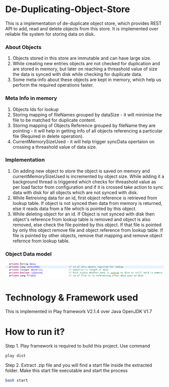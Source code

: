 # De-Duplicating-Object-Store
This is a implementation of de-duplicate object store, which provides REST API to add, read and delete objects from this store.
It is implemented over reliable file system for storing data on disk. 

### About Objects
1. Objects stored in this store are immutable and can have large size. 
2. While creating new entries objects are not checked for duplication and are stored in memory, but later on reaching a threashold value of size the data is synced with disk while checking for duplicate data.
3. Some meta-info about these objects are kept in memory, which help us perform the required operations faster.

### Meta Info in memory
1. Objects Ids for lookup
2. Storing mapping of fileNames grouped by dataSize - it will minimise the file to be matched for duplicate content.
3. Storing mapping of Objects Reference grouped by fileName they are pointing - it will help in getting info of all objects referencing a particular file (Required in delete operation). 
4. CurrentMemorySizeUsed - it will help trigger syncData opertaion on crossing a threashold value of data size.

### Implementation
1. On adding new object to store the object is saved on memory and currentMemorySizeUsed is incremented by object size. While adding it a background thread is triggered which checks for threashold value as per load factor from configuration and if it is crossed take action to sync data with disk for all objects which are not synced with disk.
2. While Retreiving data for an id, first object reference is retrieved from lookup table. If object is not synced then data from memory is returned, else it reads data from a file which is pointed by this object.
3. While deleting object for an id. If Object is not synced with disk then object's reference from lookup table is removed and object is also removed, else check the file pointed by this object. If that file is pointed by only this object remove file and object reference from lookup table. If file is pointed by other objects, remove that mapping and remove object refernce from lookup table.

### Object Data model
![alt tag](https://raw.githubusercontent.com/goelhimanshu/DeDuplicate-Object-Store/master/public/images/Screen%20Shot%202015-05-15%20at%203.14.40%20pm.png)

# Technology & Framework used
This is implemented in Play framework V2.1.4 over Java OpenJDK V1.7 

# How to run it?
Step 1. Play framework is required to build this project. Use command 
```
play dist
```
Step 2. Extract .zip file and you will find a start file inside the extracted folder. Make this start file executable and start the process
```sh
bash start
```
